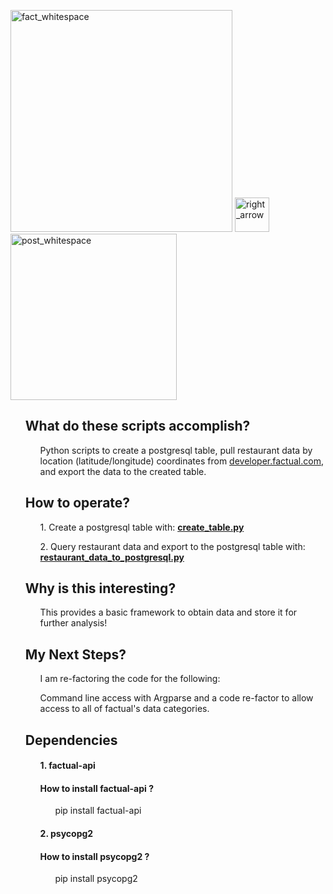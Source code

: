 

<p><a href="http://developer.factual.com/" target="_blank"><img width="355" alt="fact_whitespace" src="https://cloud.githubusercontent.com/assets/8240612/16720322/209fd664-4703-11e6-8cc3-3d6d7d458889.png"></a>  <img width="55" alt="right_arrow" src="https://cloud.githubusercontent.com/assets/8240612/16720229/f207b458-4701-11e6-8e76-1fe563fb861d.png">       <a  href="https://www.postgresql.org/" target="_blank"><img width="266" alt="post_whitespace" src="https://cloud.githubusercontent.com/assets/8240612/16720326/2f373956-4703-11e6-8228-a71489c5e0ef.png"></a> </p>



<ul><h2><strong>What do these scripts accomplish?</strong></h2> 
<ul>Python scripts to create a postgresql table, pull restaurant data by location (latitude/longitude) coordinates from <a href="http://developer.factual.com/">developer.factual.com</a>, and export the data to the created table.</ul>

<h2><strong>How to operate?</strong></h2> 
<ul>1. Create a postgresql table with: <a href="https://github.com/JeffreyJackovich/factual_data_to_postgresql/blob/master/create_table.py"><strong>create_table.py</strong></a> </ul>
<ul>2. Query restaurant data and export to the postgresql table with: <a href="https://github.com/JeffreyJackovich/factual_data_to_postgresql/blob/master/restaurant_data_to_postgresql.py"><strong>restaurant_data_to_postgresql.py</strong></a> </ul>

<h2><strong>Why is this interesting?</strong></h2>
<ul>This provides a basic framework to obtain data and store it for further analysis!</ul>

<h2><strong>My Next Steps?</strong></h2>
<ul>I am re-factoring the code for the following:</ul>
<ul>Command line access with Argparse and a code re-factor to allow access to all of factual's data categories.</ul>

<h2><strong>Dependencies</strong></h2>
<ul><h4>1. factual-api</h4></ul>
<ul><h4>How to install factual-api ?</h4></ul>
<ul><ul>pip install factual-api</ul></ul>
<ul><h4>2. psycopg2</h4></ul> 
<ul><h4>How to install psycopg2 ?</h4></ul>
<ul><ul>pip install psycopg2</ul></ul>

